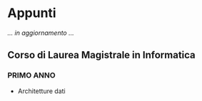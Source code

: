 # Appunti

<i>... in aggiornamento ...</i>

## Corso di Laurea Magistrale in Informatica

### PRIMO ANNO

- Architetture dati
